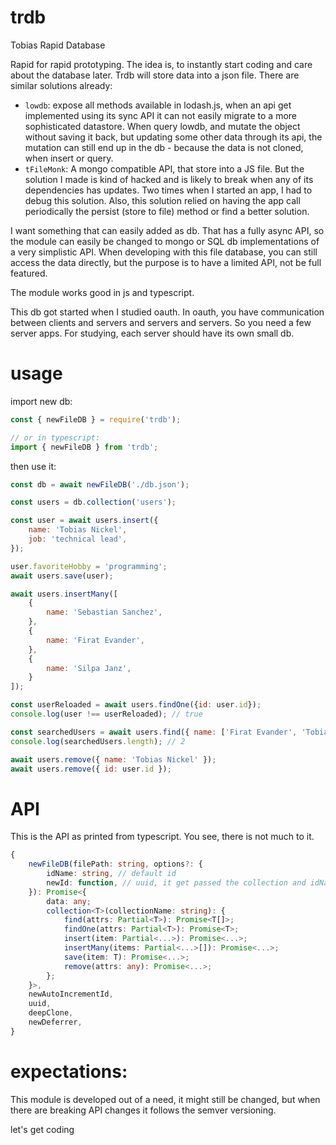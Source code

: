 # trdb
Tobias Rapid Database

Rapid for rapid prototyping. The idea is, to instantly start coding and care about the database later. Trdb will store data into a json file. There are similar solutions already:

 - `lowdb`: expose all methods available in lodash.js, when an api get implemented using its sync API it can not easily migrate to a more sophisticated datastore. When query lowdb, and mutate the object without saving it back, but updating some other data through its api, the mutation can still end up in the db - because the data is not cloned, when insert or query.
 - `tFileMonk`: A mongo compatible API, that store into a JS file. But the solution I made is kind of hacked and is likely to break when any of its dependencies has updates. Two times when I started an app, I had to debug this solution. Also, this solution relied on having the app call periodically the persist (store to file) method or find a better solution.

I want something that can easily added as db. That has a fully async API, so the module can easily be changed to mongo or SQL db implementations of a very simplistic API. When developing with this file database, you can still access the data directly, but the purpose is to have a limited API, not be full featured.

The module works good in js and typescript.

This db got started when I studied oauth. In oauth, you have communication between clients and servers and servers and servers. So you need a few server apps. For studying, each server should have its own small db. 

# usage
import new db:
```js
const { newFileDB } = require('trdb');

// or in typescript:
import { newFileDB } from 'trdb';
```

then use it:
```js
const db = await newFileDB('./db.json');

const users = db.collection('users');

const user = await users.insert({
    name: 'Tobias Nickel',
    job: 'technical lead',
});

user.favoriteHobby = 'programming';
await users.save(user);

await users.insertMany([
    {
        name: 'Sebastian Sanchez',
    },
    {
        name: 'Firat Evander',
    },
    {
        name: 'Silpa Janz',
    }
]);

const userReloaded = await users.findOne({id: user.id});
console.log(user !== userReloaded); // true

const searchedUsers = await users.find({ name: ['Firat Evander', 'Tobias Nickel']});
console.log(searchedUsers.length); // 2

await users.remove({ name: 'Tobias Nickel' });
await users.remove({ id: user.id });

```

# API
This is the API as printed from typescript. You see, there is not much to it.
```ts
{
    newFileDB(filePath: string, options?: {
        idName: string, // default id
        newId: function, // uuid, it get passed the collection and idName, you can use the newAutoIncrementId method exported by this module.
    }): Promise<{
        data: any;
        collection<T>(collectionName: string): {
            find(attrs: Partial<T>): Promise<T[]>;
            findOne(attrs: Partial<T>): Promise<T>;
            insert(item: Partial<...>): Promise<...>;
            insertMany(items: Partial<...>[]): Promise<...>;
            save(item: T): Promise<...>;
            remove(attrs: any): Promise<...>;
        };
    }>, 
    newAutoIncrementId,
    uuid,
    deepClone,
    newDeferrer,
}
```

# expectations:
This module is developed out of a need, it might still be changed, but when there are breaking API changes it follows the semver versioning. 

let's get coding